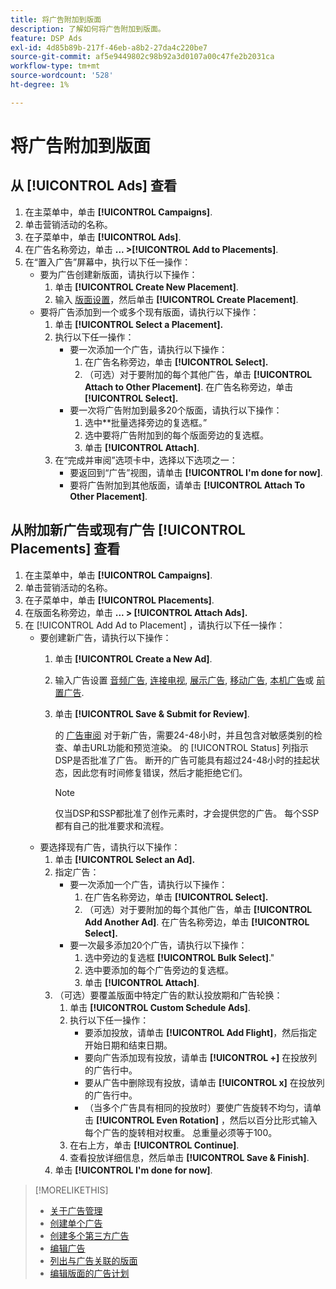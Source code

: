 ```yaml
---
title: 将广告附加到版面
description: 了解如何将广告附加到版面。
feature: DSP Ads
exl-id: 4d85b89b-217f-46eb-a8b2-27da4c220be7
source-git-commit: af5e9449802c98b92a3d0107a00c47fe2b2031ca
workflow-type: tm+mt
source-wordcount: '528'
ht-degree: 1%

---
```


# 将广告附加到版面

## 从 [!UICONTROL Ads] 查看

1. 在主菜单中，单击 **[!UICONTROL Campaigns]**.
1. 单击营销活动的名称。
1. 在子菜单中，单击 **[!UICONTROL Ads]**.
1. 在广告名称旁边，单击  **... >[!UICONTROL Add to Placements]**.
1. 在“置入广告”屏幕中，执行以下任一操作：
   * 要为广告创建新版面，请执行以下操作：
      1. 单击 **[!UICONTROL Create New Placement]**.
      1. 输入 [版面设置](/help/dsp/campaign-management/placements/placement-settings.md)，然后单击 **[!UICONTROL Create Placement]**.
   * 要将广告添加到一个或多个现有版面，请执行以下操作：
      1. 单击 **[!UICONTROL Select a Placement].**
      1. 执行以下任一操作：
         * 要一次添加一个广告，请执行以下操作：
            1. 在广告名称旁边，单击 **[!UICONTROL Select].**
            1. （可选）对于要附加的每个其他广告，单击 **[!UICONTROL Attach to Other Placement]**. 在广告名称旁边，单击 **[!UICONTROL Select].**
         * 要一次将广告附加到最多20个版面，请执行以下操作：
            1. 选中**批量选择旁边的复选框。”
            1. 选中要将广告附加到的每个版面旁边的复选框。
            1. 单击 **[!UICONTROL Attach]**.
      1. 在“完成并审阅”选项卡中，选择以下选项之一：
         * 要返回到“广告”视图，请单击 **[!UICONTROL I'm done for now]**.
         * 要将广告附加到其他版面，请单击 **[!UICONTROL Attach To Other Placement]**.

## 从附加新广告或现有广告 [!UICONTROL Placements] 查看

1. 在主菜单中，单击 **[!UICONTROL Campaigns]**.
1. 单击营销活动的名称。
1. 在子菜单中，单击 **[!UICONTROL Placements]**.
1. 在版面名称旁边，单击  **... > [!UICONTROL Attach Ads].**
1. 在 [!UICONTROL Add Ad to Placement] ，请执行以下任一操作：
   * 要创建新广告，请执行以下操作：
      1. 单击 **[!UICONTROL Create a New Ad]**.
      1. 输入广告设置 [音频广告](ad-settings-audio.md), [连接电视](ad-settings-connected-tv.md), [展示广告](ad-settings-display.md), [移动广告](ad-settings-mobile.md), [本机广告](ad-settings-native.md)或 [前置广告](ad-settings-pre-roll.md).
      1. 单击 **[!UICONTROL Save & Submit for Review]**.

         的 [广告审阅](ad-about.md) 对于新广告，需要24-48小时，并且包含对敏感类别的检查、单击URL功能和预览渲染。 的 [!UICONTROL Status] 列指示DSP是否批准了广告。 断开的广告可能具有超过24-48小时的挂起状态，因此您有时间修复错误，然后才能拒绝它们。

         >[!NOTE]
         >
         >仅当DSP和SSP都批准了创作元素时，才会提供您的广告。 每个SSP都有自己的批准要求和流程。
   * 要选择现有广告，请执行以下操作：
      1. 单击 **[!UICONTROL Select an Ad].**
      1. 指定广告：
         * 要一次添加一个广告，请执行以下操作：
            1. 在广告名称旁边，单击 **[!UICONTROL Select].**
            1. （可选）对于要附加的每个其他广告，单击 **[!UICONTROL Add Another Ad]**. 在广告名称旁边，单击 **[!UICONTROL Select].**
         * 要一次最多添加20个广告，请执行以下操作：
            1. 选中旁边的复选框 **[!UICONTROL Bulk Select]**.&quot;
            1. 选中要添加的每个广告旁边的复选框。
            1. 单击 **[!UICONTROL Attach]**.
      1. （可选）要覆盖版面中特定广告的默认投放期和广告轮换：
         1. 单击 **[!UICONTROL Custom Schedule Ads]**.
         1. 执行以下任一操作：
            * 要添加投放，请单击 **[!UICONTROL Add Flight]**，然后指定开始日期和结束日期。
            * 要向广告添加现有投放，请单击 **[!UICONTROL +]** 在投放列的广告行中。
            * 要从广告中删除现有投放，请单击 **[!UICONTROL x]** 在投放列的广告行中。
            * （当多个广告具有相同的投放时）要使广告旋转不均匀，请单击 **[!UICONTROL Even Rotation]** ，然后以百分比形式输入每个广告的旋转相对权重。
总重量必须等于100。
         1. 在右上方，单击 **[!UICONTROL Continue]**.
         1. 查看投放详细信息，然后单击 **[!UICONTROL Save & Finish]**.
      1. 单击 **[!UICONTROL I'm done for now]**.


>[!MORELIKETHIS]
>
>* [关于广告管理](ad-about.md)
>* [创建单个广告](ad-create.md)
>* [创建多个第三方广告](ad-create-multiple.md)
>* [编辑广告](ad-edit.md)
>* [列出与广告关联的版面](ad-list-placements.md)
>* [编辑版面的广告计划](/help/dsp/campaign-management/placements/placement-edit-ad-schedule.md)

